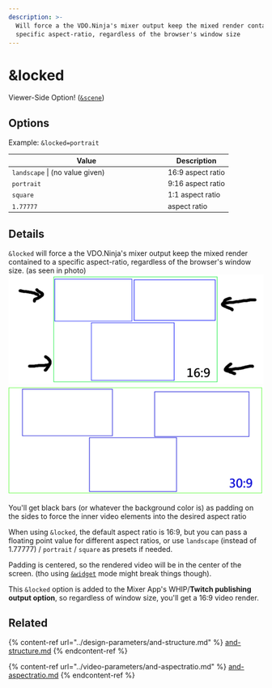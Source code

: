 ```yaml
---
description: >-
  Will force a the VDO.Ninja's mixer output keep the mixed render contained to a
  specific aspect-ratio, regardless of the browser's window size
---
```


# \&locked

Viewer-Side Option! ([`&scene`](../view-parameters/scene.md))

## Options

Example: `&locked=portrait`

<table><thead><tr><th width="294">Value</th><th>Description</th></tr></thead><tbody><tr><td><code>landscape</code> | (no value given)</td><td>16:9 aspect ratio</td></tr><tr><td><code>portrait</code></td><td>9:16 aspect ratio</td></tr><tr><td><code>square</code></td><td>1:1 aspect ratio</td></tr><tr><td><code>1.77777</code></td><td>aspect ratio</td></tr></tbody></table>

## Details

`&locked` will force a the VDO.Ninja's mixer output keep the mixed render contained to a specific aspect-ratio, regardless of the browser's window size. (as seen in photo)\
![](<../../.gitbook/assets/image (189).png>)![](<../../.gitbook/assets/image (190).png>)

You'll get black bars (or whatever the background color is) as padding on the sides to force the inner video elements into the desired aspect ratio

When using `&locked`, the default aspect ratio is 16:9, but you can pass a floating point value for different aspect ratios, or use `landscape` (instead of 1.77777) / `portrait` / `square` as presets if needed.

Padding is centered, so the rendered video will be in the center of the screen. (tho using [`&widget`](../settings-parameters/and-widget.md) mode might break things though).

This `&locked` option is added to the Mixer App's WHIP/**Twitch publishing output option**, so regardless of window size, you'll get a 16:9 video render.

## Related



{% content-ref url="../design-parameters/and-structure.md" %}
[and-structure.md](../design-parameters/and-structure.md)
{% endcontent-ref %}

{% content-ref url="../video-parameters/and-aspectratio.md" %}
[and-aspectratio.md](../video-parameters/and-aspectratio.md)
{% endcontent-ref %}
